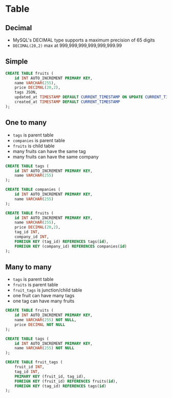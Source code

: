 # Table

## Decimal

* MySQL's DECIMAL type supports a maximum precision of 65 digits
* `DECIMAL(20,2)` max at 999,999,999,999,999,999.99

## Simple

```sql
CREATE TABLE fruits (
    id INT AUTO_INCREMENT PRIMARY KEY,
    name VARCHAR(255),
    price DECIMAL(20,2),
    tags JSON,
    updated_at TIMESTAMP DEFAULT CURRENT_TIMESTAMP ON UPDATE CURRENT_TIMESTAMP,
    created_at TIMESTAMP DEFAULT CURRENT_TIMESTAMP
);
```

## One to many

* `tags` is parent table
* `companies` is parent table
* `fruits` is child table
* many fruits can have the same tag
* many fruits can have the same company

```sql
CREATE TABLE tags (
    id INT AUTO_INCREMENT PRIMARY KEY,
    name VARCHAR(255)
);

CREATE TABLE companies (
    id INT AUTO_INCREMENT PRIMARY KEY,
    name VARCHAR(255)
);

CREATE TABLE fruits (
    id INT AUTO_INCREMENT PRIMARY KEY,
    name VARCHAR(255),
    price DECIMAL(20,2),
    tag_id INT,
    company_id INT,
    FOREIGN KEY (tag_id) REFERENCES tags(id),
    FOREIGN KEY (company_id) REFERENCES companies(id)
);
```

## Many to many

* `tags` is parent table
* `fruits` is parent table
* `fruit_tags` is junction/child table
* one fruit can have many tags
* one tag can have many fruits

```sql
CREATE TABLE fruits (
    id INT AUTO_INCREMENT PRIMARY KEY,
    name VARCHAR(255) NOT NULL,
    price DECIMAL NOT NULL
);

CREATE TABLE tags (
    id INT AUTO_INCREMENT PRIMARY KEY,
    name VARCHAR(255) NOT NULL
);

CREATE TABLE fruit_tags (
    fruit_id INT,
    tag_id INT,
    PRIMARY KEY (fruit_id, tag_id),
    FOREIGN KEY (fruit_id) REFERENCES fruits(id),
    FOREIGN KEY (tag_id) REFERENCES tags(id)
);
```
